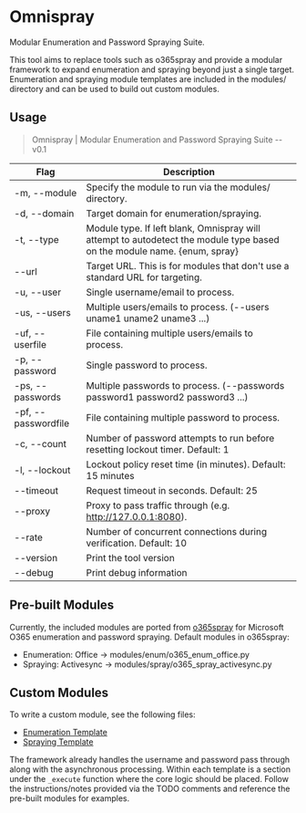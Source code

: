 # Omnispray

Modular Enumeration and Password Spraying Suite.

This tool aims to replace tools such as o365spray and provide a modular framework to expand enumeration and spraying beyond just a single target. Enumeration and spraying module templates are included in the modules/ directory and can be used to build out custom modules.

## Usage

> Omnispray | Modular Enumeration and Password Spraying Suite -- v0.1

| Flag         | Description                                                                                                  |
|--------------|--------------------------------------------------------------------------------------------------------------|
| -m, --module | Specify the module to run via the modules/ directory.                                                        |
| -d, --domain | Target domain for enumeration/spraying.                                                                      |
| -t, --type   | Module type. If left blank, Omnispray will attempt to autodetect the module type based on the module name. {enum, spray} |
| --url        | Target URL. This is for modules that don't use a standard URL for targeting.                                 |
| -u, --user   | Single username/email to process.                                                                            |
| -us, --users | Multiple users/emails to process. (--users uname1 uname2 uname3 ...)                                         |
| -uf, --userfile  | File containing multiple users/emails to process.                                                        |
| -p, --password   | Single password to process.                                                                              |
| -ps, --passwords | Multiple passwords to process. (--passwords password1 password2 password3 ...)                           |
| -pf, --passwordfile | File containing multiple password to process.                                                         |
| -c, --count   | Number of password attempts to run before resetting lockout timer. Default: 1                               |
| -l, --lockout | Lockout policy reset time (in minutes). Default: 15 minutes                                                 |
| --timeout     | Request timeout in seconds. Default: 25                                                                     |
| --proxy       | Proxy to pass traffic through (e.g. http://127.0.0.1:8080).                                                 |
| --rate        | Number of concurrent connections during verification. Default: 10                                           |
| --version     | Print the tool version                                                                                      |
| --debug       | Print debug information                                                                                     |

## Pre-built Modules

Currently, the included modules are ported from [o365spray](https://github.com/0xZDH/o365spray) for Microsoft O365 enumeration and password spraying. Default modules in o365spray:
* Enumeration: Office -> modules/enum/o365_enum_office.py
* Spraying: Activesync -> modules/spray/o365_spray_activesync.py

## Custom Modules

To write a custom module, see the following files:
* [Enumeration Template](modules/__enum_template__.py)
* [Spraying Template](modules/__spray_template__.py)

The framework already handles the username and password pass through along with the asynchronous processing. Within each template is a section under the `_execute` function where the core logic should be placed. Follow the instructions/notes provided via the TODO comments and reference the pre-built modules for examples.